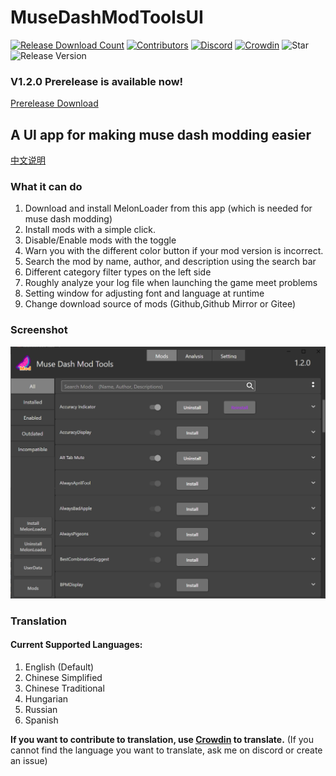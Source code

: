 # MuseDashModToolsUI

[![Release Download Count](https://img.shields.io/github/downloads/MDModsDev/MuseDashModToolsUI/total)](https://github.com/MDModsDev/MuseDashModToolsUI/releases/latest)
[![Contributors](https://img.shields.io/github/contributors/MDModsDev/MuseDashModToolsUI)](https://github.com/MDModsDev/MuseDashModToolsUI/graphs/contributors)
[![Discord](https://img.shields.io/discord/812100927468470273)](https://discord.gg/mdmc)
[![Crowdin](https://badges.crowdin.net/musedashmodtools/localized.svg)](https://crowdin.com/project/musedashmodtools)
![Star](https://img.shields.io/github/stars/MDModsDev/MuseDashModToolsUI)
![Release Version](https://img.shields.io/github/v/release/MDModsDev/MuseDashModToolsUI)

### V1.2.0 Prerelease is available now!
[Prerelease Download](https://github.com/MDModsDev/MuseDashModToolsUI/releases/tag/1.2.0-rc1)

## A UI app for making muse dash modding easier
[中文说明](https://www.bilibili.com/read/cv22748380)

### What it can do
1. Download and install MelonLoader from this app (which is needed for muse dash modding)
2. Install mods with a simple click.
3. Disable/Enable mods with the toggle
4. Warn you with the different color button if your mod version is incorrect.
5. Search the mod by name, author, and description using the search bar
6. Different category filter types on the left side
7. Roughly analyze your log file when launching the game meet problems
8. Setting window for adjusting font and language at runtime
9. Change download source of mods (Github,Github Mirror or Gitee)


### Screenshot

![Screenshot](Intro/Screenshot.png)


### Translation

#### Current Supported Languages:

1. English (Default)
2. Chinese Simplified
3. Chinese Traditional
4. Hungarian
5. Russian
6. Spanish



**If you want to contribute to translation, use [Crowdin](https://crowdin.com/project/musedashmodtools) to translate.** (If you cannot find the language you want to translate, ask me on discord or create an issue)
